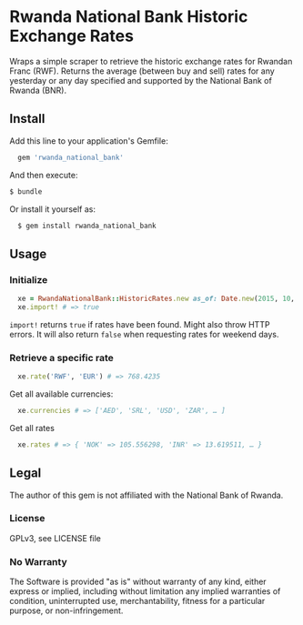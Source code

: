 # Rwanda National Bank Historic Exchange Rates

Wraps a simple scraper to retrieve the historic exchange rates for Rwandan Franc (RWF). Returns
the average (between buy and sell) rates for any yesterday or any day specified and supported by the
National Bank of Rwanda (BNR).

## Install

Add this line to your application's Gemfile:

```ruby
  gem 'rwanda_national_bank'
```

And then execute:

```bash
$ bundle
```

Or install it yourself as:

```bash
  $ gem install rwanda_national_bank
```

## Usage

### Initialize

```ruby
  xe = RwandaNationalBank::HistoricRates.new as_of: Date.new(2015, 10, 24)
  xe.import! # => true
```

``import!`` returns ``true`` if rates have been found. Might also throw HTTP errors.
It will also return ``false`` when requesting rates for weekend days.

### Retrieve a specific rate

```ruby
  xe.rate('RWF', 'EUR') # => 768.4235
```

Get all available currencies:

```ruby
  xe.currencies # => ['AED', 'SRL', 'USD', 'ZAR', … ]
```

Get all rates

```ruby
  xe.rates # => { 'NOK' => 105.556298, 'INR' => 13.619511, … }
```

## Legal

The author of this gem is not affiliated with the National Bank of Rwanda.

### License

GPLv3, see LICENSE file

### No Warranty

The Software is provided "as is" without warranty of any kind, either express or implied,
including without limitation any implied warranties of condition, uninterrupted use,
merchantability, fitness for a particular purpose, or non-infringement.

